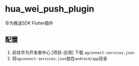 # hua_wei_push_plugin

华为推送SDK Flutter插件

## 配置
1. 前往华为开发者中心 \[项目-应用\] 下载 `agconnect-services.json`  
2. 将`agconnect-services.json`放在`android/app`目录  